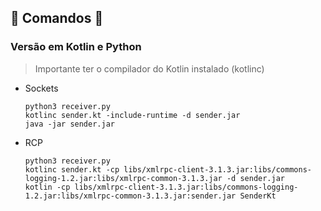 ## 🚧 Comandos 🚧

### Versão em Kotlin e Python

> Importante ter o compilador do Kotlin instalado (kotlinc)

* Sockets

    ```
    python3 receiver.py
    kotlinc sender.kt -include-runtime -d sender.jar
    java -jar sender.jar
    ```

* RCP

    ```
    python3 receiver.py
    kotlinc sender.kt -cp libs/xmlrpc-client-3.1.3.jar:libs/commons-logging-1.2.jar:libs/xmlrpc-common-3.1.3.jar -d sender.jar
    kotlin -cp libs/xmlrpc-client-3.1.3.jar:libs/commons-logging-1.2.jar:libs/xmlrpc-common-3.1.3.jar:sender.jar SenderKt
    ```